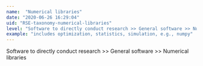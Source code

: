 ```yaml
---
name:  "Numerical libraries"
date: "2020-06-26 16:29:04"
uid: "RSE-taxonomy-numerical-libraries"
level: "Software to directly conduct research >> General software >> Numerical libraries"
example: "includes optimization, statistics, simulation, e.g., numpy" 
---
```


Software to directly conduct research >> General software >> Numerical libraries